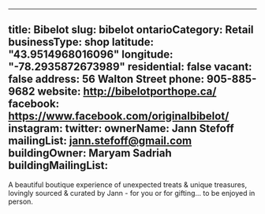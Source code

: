 
---
title: Bibelot
slug: bibelot
ontarioCategory: Retail
businessType: shop
latitude: "43.9514968016096"
longitude: "-78.2935872673989"
residential: false
vacant: false
address: 56 Walton Street
phone: 905-885-9682
website: http://bibelotporthope.ca/
facebook: https://www.facebook.com/originalbibelot/
instagram: 
twitter: 
ownerName: Jann Stefoff 
mailingList: jann.stefoff@gmail.com
buildingOwner: Maryam Sadriah
buildingMailingList: 
---
A beautiful boutique experience of unexpected treats & unique treasures, lovingly sourced & curated by Jann - for you or for gifting... to be enjoyed in person.


